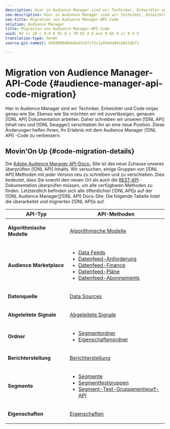 ```yaml
---
description: Hier in Audience Manager sind wir Techniker, Entwickler und Code ninjas genau wie Sie. Ebenso wie Sie möchten wir mit zuverlässigen, genauen API-Dokumenten arbeiten. Daher schreiben wir den API-Inhalt in Swagger und verschieben ihn an eine neue Position. Diese Änderungen helfen Ihnen, Ihr Erlebnis mit dem Audience Manager-API-Code zu verbessern.
seo-description: Hier in Audience Manager sind wir Techniker, Entwickler und Code ninjas genau wie Sie. Ebenso wie Sie möchten wir mit zuverlässigen, genauen API-Dokumenten arbeiten. Daher schreiben wir den API-Inhalt in Swagger und verschieben ihn an eine neue Position. Diese Änderungen helfen Ihnen, Ihr Erlebnis mit dem Audience Manager-API-Code zu verbessern.
seo-title: Migration von Audience Manager-API-Code
solution: Audience Manager
title: Migration von Audience Manager-API-Code
uuid: 93 cc 28 c 4-4 b 91-4 c 79-93 d 5-ece 9 bb 4 cc 9 d 5
translation-type: tm+mt
source-git-commit: d368699d0de9a43cb7cf2c1af64da941a811db71

---
```



# Migration von Audience Manager-API-Code {#audience-manager-api-code-migration}

Hier in Audience Manager sind wir Techniker, Entwickler und Code ninjas genau wie Sie. Ebenso wie Sie möchten wir mit zuverlässigen, genauen [!DNL API] Dokumentation arbeiten. Daher schreiben wir unseren [!DNL API] Inhalt neu und [!DNL Swagger] verschieben ihn an eine neue Position. Diese Änderungen helfen Ihnen, Ihr Erlebnis mit dem Audience Manager [!DNL API] -Code zu verbessern.

## Movin&#39;On Up {#code-migration-details}

<!-- api-swagger-migration.xml -->

Die [Adobe Audience Manager API-Docs-](https://bank.demdex.com/portal/swagger/index.html) Site ist das neue Zuhause unseres überprüften [!DNL API] Inhalts. Wir versuchen, einige Gruppen von [!DNL API] Methoden mit jeder Version neu zu schreiben und zu verschieben. Dies bedeutet, dass Sie sowohl den neuen Ort als auch die [REST-API](../api/rest-api-main/rest-api-main.md) -Dokumentation überprüfen müssen, um alle verfügbaren Methoden zu finden. Letztendlich befinden sich alle öffentlichen [!DNL API]s auf der [!DNL Audience Manager][!DNL API] Docs-Site. Die folgende Tabelle listet die überarbeitet und migrierten [!DNL API]s auf.

<table id="table_CD3C244CB02C48C898745FB982EC828C"> 
 <thead> 
  <tr> 
   <th colname="col1" class="entry"> API-Typ </th> 
   <th colname="col2" class="entry"> API-Methoden </th> 
  </tr> 
 </thead>
 <tbody>
 <tr> 
   <td colname="col1"> <p> <b>Algorithmische Modelle</b> </p> </td> 
   <td colname="col2"> <p> <a href="https://bank.demdex.com/portal/swagger/index.html#/Algorithmic_Models_API" format="https" scope="external"> Algorithmische Modelle</a> </p> </td> 
  </tr> 
  <tr> 
   <td colname="col1"> <p> <b>Audience Marketplace</b> </p> </td> 
   <td colname="col2"> <p> 
     <ul id="ul_4CFB3FAAC0B04E5AADD80E7D7FAF2722"> 
      <li id="li_50EE5F6B2278480E9FEA04AD51664F9D"> <a href="https://bank.demdex.com/portal/swagger/index.html#!/?f=Data_Feed_API" format="https" scope="external"> Data Feeds</a> </li> 
      <li id="li_5D372E3819014AB78C12048A9A2DC89F"> <a href="https://bank.demdex.com/portal/swagger/index.html#!/Data_Feed_Request_API/" format="https" scope="external"> Datenfeed-Anforderung</a> </li> 
      <li id="li_0582688D08C346C68B81D86A5C46E053"> <a href="https://bank.demdex.com/portal/swagger/index.html#!/?f=Data_Feed_Finance_API" format="https" scope="external"> Datenfeed-Finance</a> </li> 
      <li id="li_C1C1CB42D6A74803B4672F6EE2D2D08C"> <a href="https://bank.demdex.com/portal/swagger/index.html#!/?f=Data_Feed_Plans_API" format="https" scope="external"> Datenfeed-Pläne</a> </li> 
      <li id="li_D8F9D791D0824287B9D0B0585E3106AB"> <a href="https://bank.demdex.com/portal/swagger/index.html#!/Data_Feed_Subscription_API" format="https" scope="external"> Datenfeed-Abonnements</a> </li> 
     </ul> </p> </td> 
  </tr> 
  <tr> 
   <td colname="col1"> <p> <b>Datenquelle</b> </p> </td> 
   <td colname="col2"> <p> <a href="https://bank.demdex.com/portal/swagger/index.html#!/Data_Source_API" format="https" scope="external"> Data Sources</a> </p> </td> 
  </tr> 
   <td colname="col1"> <p> <b>Abgeleitete Signale</b> </p> </td> 
   <td colname="col2"> <p> <a href="https://bank.demdex.com/portal/swagger/index.html#/Derived_Signals_API" format="https" scope="external"> Abgeleitete Signale</a> </p> </td> 
  </tr>   
  <tr> 
   <td colname="col1"> <p> <b>Ordner</b> </p> </td> 
   <td colname="col2"> <p> 
     <ul id="ul_FD05673B372141F3B0EF2C79A338F744"> 
      <li id="li_5D16FCAF6F0E411694A1CFBE9571BDAC"> <a href="https://bank.demdex.com/portal/swagger/index.html#!/Segment_Folder_API" format="https" scope="external"> Segmentordner</a> </li> 
      <li id="li_5DC088C0F8CA4FC193248366C8400030"> <a href="https://bank.demdex.com/portal/swagger/index.html#!/Trait_Folder_API" scope="external" format="https"> Eigenschaftenordner</a> </li> 
     </ul> </p> </td> 
  </tr> 
  <tr> 
   <td colname="col1"> <p> <b>Berichterstellung</b> </p> </td> 
   <td colname="col2"> <p> <a href="https://bank.demdex.com/portal/swagger/index.html#!/Reporting_API" format="https" scope="external"> Berichterstellung</a> </p> </td> 
  </tr> 
  <tr> 
   <td colname="col1"> <p> <b>Segmente</b> </p> </td> 
   <td colname="col2"> <p> 
     <ul id="ul_098B0655653D4846B70349A35A055C19"> 
      <li id="li_41A3003BF41147969BC88D4F12A5C1BB"> <a href="https://bank.demdex.com/portal/swagger/index.html#!/Segments_API" format="https" scope="external"> Segmente</a> </li> 
      <li id="li_22A858D377634D88AE58BE2CE924169C"> <a href="https://bank.demdex.com/portal/swagger/index.html#!/Segment_Test_Group_API/" format="https" scope="external"> Segmenttestgruppen</a> </li> 
      <li id="li_2B505A1B43CF4B29A0336106C321E7FD"> <a href="https://bank.demdex.com/portal/swagger/index.html#!/Segment_Test_Group_Draft_API/" format="https" scope="external"> Segment-Test-Gruppenentwurf-API</a> </li> 
     </ul> </p> </td> 
  </tr> 
  <tr> 
   <td colname="col1"> <p> <b>Eigenschaften</b> </p> </td> 
   <td colname="col2"> <p> <a href="https://bank.demdex.com/portal/swagger/index.html#!/Traits_API" format="https" scope="external"> Eigenschaften</a> </p> </td> 
  </tr>
 </tbody>
</table>